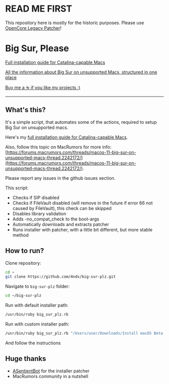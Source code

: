 # READ ME FIRST

This repository here is mostly for the historic purposes. Please use [OpenCore Legacy Patcher](https://dortania.github.io/OpenCore-Legacy-Patcher/)!

# Big Sur, Please

[Full installation guide for Catalina-capable Macs](https://medium.com/@andv/how-to-install-big-sur-to-mac-mini-late-2012-9d674b563174)

[All the information about Big Sur on unsupported Macs, structured in one place](https://lynx.pink/big-sur-unsupported-macs-tldr/)

[Buy me a ☕️ if you like my projects :)](https://lynx.pink/buymeacoffee)

----------

## What's this?

It's a simple script, that automates some of the actions, required to setup Big Sur on unsupported macs.

Here's my [full installation guide for Catalina-capable Macs](https://medium.com/@andv/how-to-install-big-sur-to-mac-mini-late-2012-9d674b563174).

Also, follow this topic on MacRumors for more info: [https://forums.macrumors.com/threads/macos-11-big-sur-on-unsupported-macs-thread.2242172/](https://forums.macrumors.com/threads/macos-11-big-sur-on-unsupported-macs-thread.2242172/).

Please report any issues in the github issues section.

This script:

- Checks if SIP disabled
- Checks if FileVault disabled (will remove in the future if error 66 not caused by FileVault), this check can be skipped
- Disables library validation
- Adds -no_compat_check to the boot-args
- Automatically downloads and extracts patcher
- Runs installer with patcher, with a little bit different, but more stable method

## How to run?

Clone repository:

```bash
cd ~
git clone https://github.com/4ndv/big-sur-plz.git
```

Navigate to `big-sur-plz` folder:

```bash
cd ~/big-sur-plz
```

Run with default installer path:

```bash
/usr/bin/ruby big_sur_plz.rb
```

Run with custom installer path:

```bash
/usr/bin/ruby big_sur_plz.rb "/Users/user/Downloads/Install macOS Beta.app"
```

And follow the instructions

## Huge thanks

- [ASentientBot](https://forums.macrumors.com/members/asentientbot.1135186/) for the installer patcher
- MacRumors community in a nutshell
